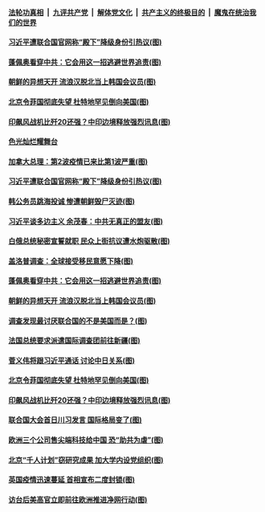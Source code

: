 

####  [法轮功真相](../../../../basic/blob/master/README.md?t=09250702) &nbsp;|&nbsp; [九评共产党](../../../../9ping.md/blob/master/README.md?t=09250702) &nbsp;|&nbsp; [解体党文化](../../../../jtdwh.md/blob/master/README.md?t=09250702)  &nbsp;|&nbsp; [共产主义的终极目的](../../../../gczydzjmd.md/blob/master/README.md?t=09250702) &nbsp;|&nbsp; [魔鬼在统治我们的世界](../../../../mgztzwmdsj.md/blob/master/README.md?t=09250702) 

#### [习近平遭联合国官网称“殿下”降级身份引热议(图)](../pages/p9/947119.md?t=09250702) 


#### [蓬佩奥看穿中共：它会用这一招逃避世界追责(图)](../pages/p9/947071.md?t=09250702) 

#### [朝鲜的异想天开 流浪汉脱北当上韩国会议员(图)](../pages/p9/947011.md?t=09250702) 

#### [北京令菲国彻底失望 杜特地罕见倒向美国(图)](../pages/p9/946997.md?t=09250702) 

#### [印飙风战机比歼20还强？中印边境释放强烈讯息(图)](../pages/p9/946904.md?t=09250702) 

#### [色光灿烂耀舞台](../pages/p9/947169.md?t=09250702) 

#### [加拿大总理：第2波疫情已来比第1波严重(图)](../pages/p9/947133.md?t=09250702) 

#### [习近平遭联合国官网称“殿下”降级身份引热议(图)](../pages/p9/947119.md?t=09250702) 

#### [韩公务员跳海投诚 惨遭朝鲜毁尸灭迹(图)](../pages/p9/947112.md?t=09250702) 


#### [习近平谈多边主义 余茂春：中共无真正的盟友(图)](../pages/p9/947007.md?t=09250702) 

#### [白俄总统秘密宣誓就职 民众上街抗议遭水炮驱散(图)](../pages/p9/947078.md?t=09250702) 

#### [盖洛普调查：全球接受移民意愿下降(图)](../pages/p9/947077.md?t=09250702) 

#### [蓬佩奥看穿中共：它会用这一招逃避世界追责(图)](../pages/p9/947071.md?t=09250702) 

#### [朝鲜的异想天开 流浪汉脱北当上韩国会议员(图)](../pages/p9/947011.md?t=09250702) 

#### [调查发现最讨厌联合国的不是美国而是？(图)](../pages/p9/947010.md?t=09250702) 

#### [法国总统要求派遣国际调查团前往新疆(图)](../pages/p9/947009.md?t=09250702) 

#### [菅义伟将跟习近平通话 讨论中日关系(图)](../pages/p9/947008.md?t=09250702) 

#### [北京令菲国彻底失望 杜特地罕见倒向美国(图)](../pages/p9/946997.md?t=09250702) 

#### [印飙风战机比歼20还强？中印边境释放强烈讯息(图)](../pages/p9/946904.md?t=09250702) 

#### [联合国大会首日川习发言 国际格局变了(图)](../pages/p9/946971.md?t=09250702) 

#### [欧洲三个公司售尖端科技给中国 恐“助共为虐”(图)](../pages/p9/946947.md?t=09250702) 

#### [北京“千人计划”窃研究成果 加大学内设党组织(图)](../pages/p9/946924.md?t=09250702) 

#### [英国疫情迅速蔓延 首相宣布二度封锁(图)](../pages/p9/946926.md?t=09250702) 

#### [访台后美高官立即前往欧洲推进净网行动(图)](../pages/p9/946906.md?t=09250702) 

